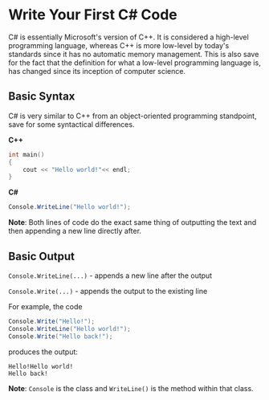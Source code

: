 # Write Your First C# Code 

C# is essentially Microsoft's version of C++. It is considered a high-level programming language, whereas C++ is more low-level by today's standards since it has no automatic memory management. This is also save for the fact that the definition for what a low-level programming language is, has changed since its inception of computer science.

## Basic Syntax

C# is very similar to C++ from an object-oriented programming standpoint, save for some syntactical differences.

**C++**
```cpp
int main()
{
    cout << "Hello world!"<< endl;
}
```

**C#**
```cs
Console.WriteLine("Hello world!");
```

**Note**: Both lines of code do the exact same thing of outputting the text and then appending a new line directly after.

## Basic Output

`Console.WriteLine(...)` - appends a new line after the output

`Console.Write(...)` - appends the output to the existing line

For example, the code
```cs
Console.Write("Hello!");
Console.WriteLine("Hello world!");
Console.Write("Hello back!");
```

produces the output:
```
Hello!Hello world!
Hello back!
```

**Note**: `Console` is the class and `WriteLine()` is the method within that class.